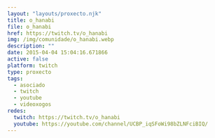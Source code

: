 ```yaml
---
layout: "layouts/proxecto.njk"
title: o_hanabi
file: o_hanabi
href: https://twitch.tv/o_hanabi
img: /img/comunidade/o_hanabi.webp
description: ""
date: 2015-04-04 15:04:16.671866
active: false
platform: twitch
type: proxecto
tags:
  - asociado
  - twitch
  - youtube
  - videoxogos
redes:
  twitch: https://twitch.tv/o_hanabi
  youtube: https://youtube.com/channel/UCBP_iqSFoWi98bZLNFciBIQ/
---
```

